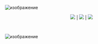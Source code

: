 ![изображение](https://fotohosting.su/images/2024/01/31/header.jpg)


<p align=center><img src='https://img.shields.io/badge/8943-downloads-pink'> | <img src='https://img.shields.io/badge/%E2%98%85%E2%98%85%E2%98%85%E2%98%85%E2%9C%B0-rating-yellow'> | <img src='https://img.shields.io/badge/2023-version-violet'></p> <br>


![изображение](https://fotohosting.su/images/2024/01/30/Screenshot_1.png)
